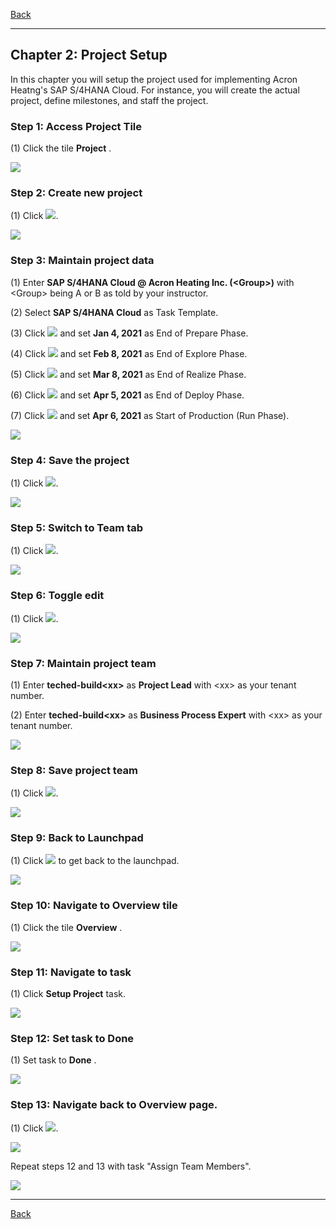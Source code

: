 ﻿[Back](/README.md)

---

## Chapter 2: Project Setup

In this chapter you will setup the project used for implementing Acron Heatng's SAP S/4HANA Cloud. For instance, you will create the actual project, define milestones, and staff the project.



### Step 1: Access Project Tile



\(1\) Click the tile  **Project** .

![](Markdown_files/img_0.png)



### Step 2: Create new project



\(1\) Click  ![](Markdown_files/fieldicon.png).

![](Markdown_files/img_000.png)



### Step 3: Maintain project data



\(1\) Enter  **SAP S/4HANA Cloud &#64; Acron Heating Inc. \(&lt;Group&gt;\)**  with &lt;Group&gt; being A or B as told by your instructor.

\(2\) Select  **SAP S/4HANA Cloud** as Task Template.

\(3\) Click  ![](Markdown_files/fieldicon00.png) and set  **Jan 4, 2021**  as End of Prepare Phase.

\(4\) Click  ![](Markdown_files/fieldicon01.png) and set  **Feb 8, 2021**  as End of Explore Phase.

\(5\) Click  ![](Markdown_files/fieldicon02.png) and set  **Mar 8, 2021**  as End of Realize Phase.

 

\(6\) Click  ![](Markdown_files/fieldicon03.png) and set  **Apr 5, 2021**  as End of Deploy Phase.

 

\(7\) Click ![](Markdown_files/fieldicon04.png) and set  **Apr 6, 2021**  as Start of Production \(Run Phase\).

 

![](Markdown_files/img_001.png)



### Step 4: Save the project



\(1\) Click  ![](Markdown_files/fieldicon05.png).

![](Markdown_files/img_002.png)



### Step 5: Switch to Team tab



\(1\) Click  ![](Markdown_files/fieldicon_147.png).

![](Markdown_files/img_003.png)



### Step 6: Toggle edit



\(1\) Click  ![](Markdown_files/fieldicon06.png).

![](Markdown_files/img_004.png)



### Step 7: Maintain project team



\(1\) Enter  **teched\-build&lt;xx&gt;**  as  **Project Lead**  with &lt;xx&gt; as your tenant number.

\(2\) Enter  **teched\-build&lt;xx&gt;**  as  **Business Process Expert**  with &lt;xx&gt; as your tenant number.

![](Markdown_files/img_005.png)



### Step 8: Save project team



\(1\) Click  ![](Markdown_files/fieldicon07.png).

![](Markdown_files/img_006.png)



### Step 9: Back to Launchpad



\(1\) Click  ![](Markdown_files/fieldicon_156.png) to get back to the launchpad.

![](Markdown_files/img_007.png)



### Step 10: Navigate to Overview tile



\(1\) Click the tile  **Overview** .

![](Markdown_files/img_008.png)



### Step 11: Navigate to task



\(1\) Click  **Setup Project**  task.

![](Markdown_files/img_009.png)



### Step 12: Set task to Done



\(1\) Set task to  **Done** .

![](Markdown_files/img_010.png)



### Step 13: Navigate back to Overview page.



\(1\) Click  ![](Markdown_files/fieldicon_167.png).

![](Markdown_files/info_word.png)

Repeat steps 12 and 13 with task "Assign Team Members".



 

![](Markdown_files/img_011.png)

---

[Back](/README.md)

